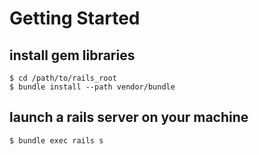 # Getting Started

## install gem libraries
```
$ cd /path/to/rails_root
$ bundle install --path vendor/bundle
```

## launch a rails server on your machine
```
$ bundle exec rails s
```
